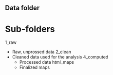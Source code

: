 ## Data folder

# Sub-folders

1_raw
   * Raw, unprossed data
2_clean
* Cleaned data used for the analysis
4_computed
   * Processed data
html_maps
   * Finalized maps
